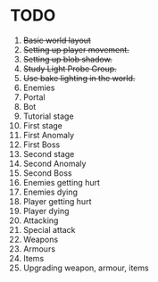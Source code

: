 # TODO

1. ~~Basic world layout~~
2. ~~Setting up player movement.~~
3. ~~Setting up blob shadow.~~
4. ~~Study Light Probe Group.~~
5. ~~Use bake lighting in the world.~~
6. Enemies
7. Portal
8. Bot
9. Tutorial stage
10. First stage
11. First Anomaly
12. First Boss
13. Second stage
14. Second Anomaly
15. Second Boss
16. Enemies getting hurt
17. Enemies dying
18. Player getting hurt
19. Player dying
20. Attacking
21. Special attack
22. Weapons
23. Armours
24. Items
25. Upgrading weapon, armour, items
